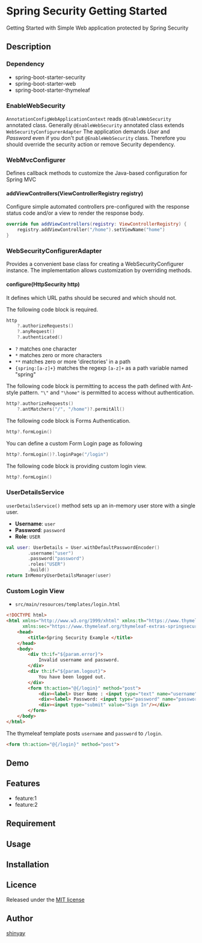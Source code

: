 # Spring Security Getting Started

Getting Started with Simple Web application protected by Spring Security

## Description
### Dependency
- spring-boot-starter-security
- spring-boot-starter-web
- spring-boot-starter-thymeleaf

### EnableWebSecurity
`AnnotationConfigWebApplicationContext` reads `@EnableWebSecurity` annotated class.
Generally `@EnableWebSecurity` annotated class extends `WebSecurityConfigurerAdapter`
The application demands *User* and *Password* even if you don't put `@EnableWebSecurity` class. Therefore you should override the security action or remove Security dependency.

### WebMvcConfigurer
Defines callback methods to customize the Java-based configuration for Spring MVC

#### addViewControllers(ViewControllerRegistry registry)
Configure simple automated controllers pre-configured with the response status code and/or a view to render the response body.

```kotlin
override fun addViewControllers(registry: ViewControllerRegistry) {
    registry.addViewController("/home").setViewName("home")
}
```

### WebSecurityConfigurerAdapter
Provides a convenient base class for creating a WebSecurityConfigurer instance. The implementation allows customization by overriding methods.

#### configure(HttpSecurity http)
It defines which URL paths should be secured and which should not.

The following code block is required.
```kotlin
http
    ?.authorizeRequests()
    ?.anyRequest()
    ?.authenticated()
```

- `?` matches one character
- `*` matches zero or more characters
- `**` matches zero or more 'directories' in a path
- `{spring:[a-z]+}` matches the regexp `[a-z]+` as a path variable named "spring"


The following code block is permitting to access the path defined with Ant-style pattern.
`"\"` and `"\home"` is permitted to access without authentication.
```kotlin
http?.authorizeRequests()
    ?.antMatchers("/", "/home")?.permitAll()
```

The following code block is Forms Authentication.
```kotlin
http?.formLogin()
```

You can define a custom Form Login page as following
```kotlin
http?.formLogin()?.loginPage("/login")
```

The following code block is providing custom login view.
```kotlin
http?.formLogin()
```

### UserDetailsService
`userDetailsService()` method sets up an in-memory user store with a single user. 
- **Username**: `user`
- **Password**: `password`
- **Role**: `USER`

```kotlin
val user: UserDetails = User.withDefaultPasswordEncoder()
        .username("user")
        .password("password")
        .roles("USER")
        .build()
return InMemoryUserDetailsManager(user)
```

### Custom Login View
- `src/main/resources/templates/login.html`

```html
<!DOCTYPE html>
<html xmlns="http://www.w3.org/1999/xhtml" xmlns:th="https://www.thymeleaf.org"
      xmlns:sec="https://www.thymeleaf.org/thymeleaf-extras-springsecurity3">
    <head>
        <title>Spring Security Example </title>
    </head>
    <body>
        <div th:if="${param.error}">
            Invalid username and password.
        </div>
        <div th:if="${param.logout}">
            You have been logged out.
        </div>
        <form th:action="@{/login}" method="post">
            <div><label> User Name : <input type="text" name="username"/> </label></div>
            <div><label> Password: <input type="password" name="password"/> </label></div>
            <div><input type="submit" value="Sign In"/></div>
        </form>
    </body>
</html>
```

The thymeleaf template posts `username` and `password` to `/login`.
```html
<form th:action="@{/login}" method="post">
```




## Demo

## Features

- feature:1
- feature:2

## Requirement

## Usage

## Installation

## Licence

Released under the [MIT license](https://gist.githubusercontent.com/shinyay/56e54ee4c0e22db8211e05e70a63247e/raw/34c6fdd50d54aa8e23560c296424aeb61599aa71/LICENSE)

## Author

[shinyay](https://github.com/shinyay)
